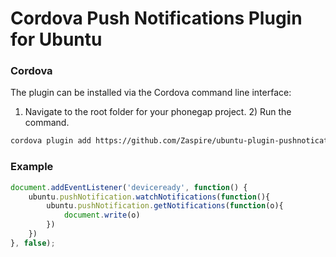 # Cordova Push Notifications Plugin for Ubuntu

### Cordova

The plugin can be installed via the Cordova command line interface:

1) Navigate to the root folder for your phonegap project. 2) Run the command.

```sh
cordova plugin add https://github.com/Zaspire/ubuntu-plugin-pushnotications.git
```

### Example
```js
document.addEventListener('deviceready', function() {
    ubuntu.pushNotification.watchNotifications(function(){
        ubuntu.pushNotification.getNotifications(function(o){
            document.write(o)
        })
    })
}, false);
```
